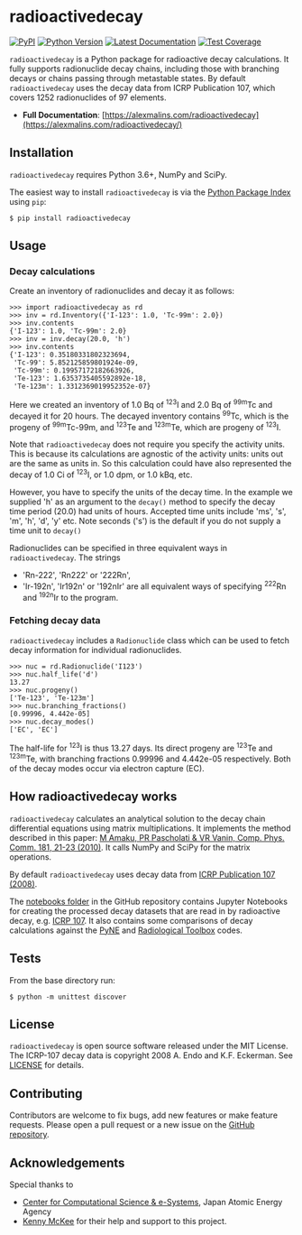# radioactivedecay

[![PyPI](https://img.shields.io/pypi/v/radioactivedecay)](https://pypi.org/project/radioactivedecay/)
[![Python Version](https://img.shields.io/pypi/pyversions/radioactivedecay)](https://pypi.org/project/radioactivedecay/)
[![Latest Documentation](https://img.shields.io/badge/docs-latest-brightgreen)](https://alexmalins.com/radioactivedecay/)
[![Test Coverage](https://codecov.io/gh/alexmalins/radioactivedecay/branch/master/graph/badge.svg)](https://codecov.io/gh/alexmalins/radioactivedecay)

``radioactivedecay`` is a Python package for radioactive decay calculations.
It fully supports radionuclide decay chains, including those with branching
decays or chains passing through metastable states. By default
``radioactivedecay`` uses the decay data from ICRP Publication 107, which
covers 1252 radionuclides of 97 elements.

- **Full Documentation**: [https://alexmalins.com/radioactivedecay](https://alexmalins.com/radioactivedecay/)


## Installation

``radioactivedecay`` requires Python 3.6+, NumPy and SciPy.

The easiest way to install ``radioactivedecay`` is via the
[Python Package Index](https://pypi.org/project/radioactivedecay/) using `pip`:

```console
$ pip install radioactivedecay
```


## Usage

### Decay calculations
Create an inventory of radionuclides and decay it as follows:

```pycon
>>> import radioactivedecay as rd
>>> inv = rd.Inventory({'I-123': 1.0, 'Tc-99m': 2.0})
>>> inv.contents
{'I-123': 1.0, 'Tc-99m': 2.0}
>>> inv = inv.decay(20.0, 'h')
>>> inv.contents
{'I-123': 0.35180331802323694,
 'Tc-99': 5.852125859801924e-09,
 'Tc-99m': 0.19957172182663926,
 'Te-123': 1.6353735405592892e-18,
 'Te-123m': 1.3312369019952352e-07}
```

Here we created an inventory of 1.0 Bq of <sup>123</sup>I and 2.0 Bq of
<sup>99m</sup>Tc and decayed it for 20 hours. The decayed inventory contains
<sup>99</sup>Tc, which is the progeny of <sup>99m</sup>Tc-99m, and 
<sup>123</sup>Te and <sup>123m</sup>Te, which are progeny of <sup>123</sup>I.

Note that ``radioactivedecay`` does not require you specify the activity units.
This is because its calculations are agnostic of the activity units: units out
are the same as units in. So this calculation could have also represented the
decay of 1.0 Ci of <sup>123</sup>I, or 1.0 dpm, or 1.0 kBq, etc.

However, you have to specify the units of the decay time. In the example we
supplied 'h' as an argument to the `decay()` method to specify the decay time
period (20.0) had units of hours. Accepted time units include 'ms', 's', 'm',
'h', 'd', 'y' etc. Note seconds ('s') is the default if you do not supply a
time unit to `decay()`

Radionuclides can be specified in three equivalent ways in
``radioactivedecay``. The strings
* 'Rn-222', 'Rn222' or '222Rn',
* 'Ir-192n', 'Ir192n' or '192nIr'
are all equivalent ways of specifying <sup>222</sup>Rn and <sup>192n</sup>Ir to
the program.


### Fetching decay data
``radioactivedecay`` includes a `Radionuclide` class which can be used to fetch
decay information for individual radionuclides.

```pycon
>>> nuc = rd.Radionuclide('I123')
>>> nuc.half_life('d')
13.27
>>> nuc.progeny()
['Te-123', 'Te-123m']
>>> nuc.branching_fractions()
[0.99996, 4.442e-05]
>>> nuc.decay_modes()
['EC', 'EC']
```

The half-life for <sup>123</sup>I is thus 13.27 days. Its direct progeny
are <sup>123</sup>Te and <sup>123m</sup>Te, with branching fractions 0.99996
and 4.442e-05 respectively. Both of the decay modes occur via electron capture
(EC).


## How radioactivedecay works

``radioactivedecay`` calculates an analytical solution to the decay chain
differential equations using matrix multiplications. It implements the
method described in this paper:
[M Amaku, PR Pascholati & VR Vanin, Comp. Phys. Comm. 181, 21-23 (2010)](https://doi.org/10.1016/j.cpc.2009.08.011).
It calls NumPy and SciPy for the matrix operations.

By default ``radioactivedecay`` uses decay data from
[ICRP Publication 107 (2008)](https://journals.sagepub.com/doi/pdf/10.1177/ANIB_38_3).

The [notebooks folder](https://github.com/alexmalins/radioactivedecay/tree/main/notebooks)
in the GitHub repository contains Jupyter Notebooks for creating the processed
decay datasets that are read in by radioactive decay, e.g.
[ICRP 107](https://github.com/alexmalins/radioactivedecay/tree/main/notebooks/icrp107_dataset/icrp107_dataset.ipynb).
It also contains some comparisons of decay calculations against the
[PyNE](https://github.com/alexmalins/radioactivedecay/tree/main/notebooks/comparisons/pyne/rd_pyne_truncated_compare.ipynb)
and
[Radiological Toolbox](https://github.com/alexmalins/radioactivedecay/tree/main/notebooks/comparisons/radiological_toolbox/radiological_toolbox_compare.ipynb)
codes.


## Tests

From the base directory run:

```console
$ python -m unittest discover
```


## License

``radioactivedecay`` is open source software released under the MIT License. The
ICRP-107 decay data is copyright 2008 A. Endo and K.F. Eckerman. See
[LICENSE](https://github.com/alexmalins/radioactivedecay/blob/main/LICENSE) for
details. 


## Contributing

Contributors are welcome to fix bugs, add new features or make feature 
requests. Please open a pull request or a new issue on the
[GitHub repository](https://github.com/alexmalins/radioactivedecay).


## Acknowledgements

Special thanks to
* [Center for Computational Science & e-Systems](https://ccse.jaea.go.jp/index_eng.html),
Japan Atomic Energy Agency
* [Kenny McKee](https://github.com/Rolleroo)
for their help and support to this project.
